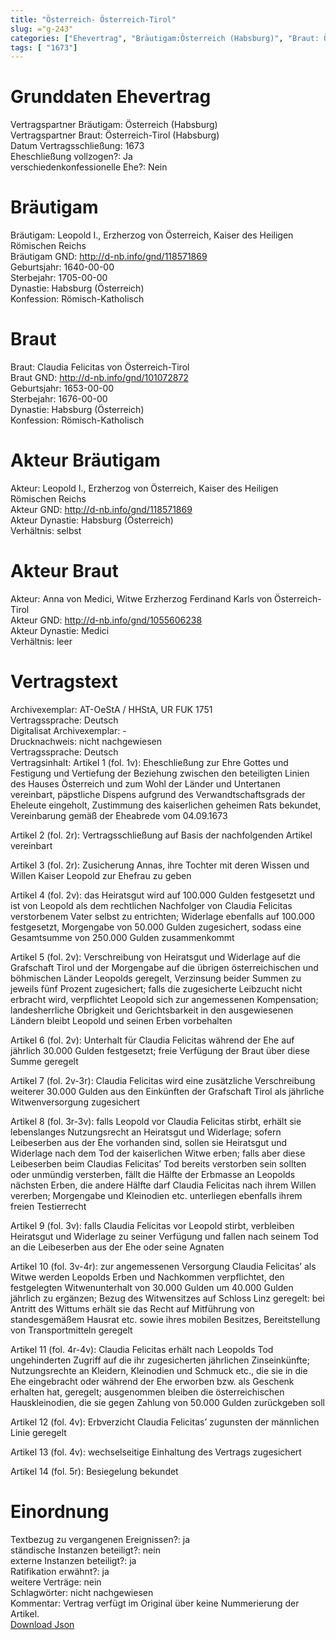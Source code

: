 ```yaml
---
title: "Österreich- Österreich-Tirol"
slug: ="g-243"
categories: ["Ehevertrag", "Bräutigam:Österreich (Habsburg)", "Braut: Österreich-Tirol (Habsburg)", "Eheschließung vollzogen?:Ja", "verschiedenkonfessionelle Ehe?:Nein", "Dynastie Bräutigam:Habsburg (Österreich)", "Akteur Bräutigam:Leopold I., Erzherzog von Österreich, Kaiser des Heiligen Römischen Reichs", "Akteur Braut:Anna von Medici, Witwe Erzherzog Ferdinand Karls von Österreich-Tirol", "Textbezug?:ja", "Ständisch?:nein", "Ratifikation?:ja", "Sonstiges?:nein", "Bräutigam:Österreich (Habsburg)", "Braut: Österreich-Tirol (Habsburg)"]
tags: [ "1673"]
---
```

<!--more-->

# Grunddaten Ehevertrag

Vertragspartner Bräutigam: Österreich (Habsburg)<br>
Vertragspartner Braut: Österreich-Tirol (Habsburg)<br>
Datum Vertragsschließung: 1673<br>
Eheschließung vollzogen?: Ja<br>
verschiedenkonfessionelle Ehe?: Nein<br>
# Bräutigam

Bräutigam: Leopold I., Erzherzog von Österreich, Kaiser des Heiligen Römischen Reichs<br>
Bräutigam GND: http://d-nb.info/gnd/118571869<br>
Geburtsjahr: 1640-00-00<br>
Sterbejahr: 1705-00-00<br>
Dynastie: Habsburg (Österreich)<br>
Konfession: Römisch-Katholisch<br>
# Braut

Braut: Claudia Felicitas von Österreich-Tirol <br>
Braut GND: http://d-nb.info/gnd/101072872<br>
Geburtsjahr: 1653-00-00<br>
Sterbejahr: 1676-00-00<br>
Dynastie: Habsburg (Österreich)<br>
Konfession: Römisch-Katholisch<br>
# Akteur Bräutigam

Akteur: Leopold I., Erzherzog von Österreich, Kaiser des Heiligen Römischen Reichs<br>
Akteur GND: http://d-nb.info/gnd/118571869<br>
Akteur Dynastie: Habsburg (Österreich)<br>
Verhältnis: selbst<br>
# Akteur Braut

Akteur: Anna von Medici, Witwe Erzherzog Ferdinand Karls von Österreich-Tirol<br>
Akteur GND: http://d-nb.info/gnd/1055606238<br>
Akteur Dynastie: Medici<br>
Verhältnis: leer<br>
# Vertragstext

Archivexemplar: AT-OeStA / HHStA, UR FUK 1751<br>
Vertragssprache: Deutsch<br>
Digitalisat Archivexemplar: -<br>
Drucknachweis: nicht nachgewiesen<br>
Vertragssprache: Deutsch<br>
Vertragsinhalt: Artikel 1 (fol. 1v): Eheschließung zur Ehre Gottes und Festigung und Vertiefung der Beziehung zwischen den beteiligten Linien des Hauses Österreich und zum Wohl der Länder und Untertanen vereinbart, päpstliche Dispens aufgrund des Verwandtschaftsgrads der Eheleute eingeholt, Zustimmung des kaiserlichen geheimen Rats bekundet, Vereinbarung gemäß der Eheabrede vom 04.09.1673

Artikel 2 (fol. 2r): Vertragsschließung auf Basis der nachfolgenden Artikel vereinbart

Artikel 3 (fol. 2r): Zusicherung Annas, ihre Tochter mit deren Wissen und Willen Kaiser Leopold zur Ehefrau zu geben

Artikel 4 (fol. 2v): das Heiratsgut wird auf 100.000 Gulden festgesetzt und ist von Leopold als dem rechtlichen Nachfolger von Claudia Felicitas verstorbenem Vater selbst zu entrichten; Widerlage ebenfalls auf 100.000 festgesetzt, Morgengabe von 50.000 Gulden zugesichert, sodass eine Gesamtsumme von 250.000 Gulden zusammenkommt

Artikel 5 (fol. 2v): Verschreibung von Heiratsgut und Widerlage auf die Grafschaft Tirol und der Morgengabe auf die übrigen österreichischen und böhmischen Länder Leopolds geregelt, Verzinsung beider Summen zu jeweils fünf Prozent zugesichert; falls die zugesicherte Leibzucht nicht erbracht wird, verpflichtet Leopold sich zur angemessenen Kompensation; landesherrliche Obrigkeit und Gerichtsbarkeit in den ausgewiesenen Ländern bleibt Leopold und seinen Erben vorbehalten

Artikel 6 (fol. 2v): Unterhalt für Claudia Felicitas während der Ehe auf jährlich 30.000 Gulden festgesetzt; freie Verfügung der Braut über diese Summe geregelt

Artikel 7 (fol. 2v-3r): Claudia Felicitas wird eine zusätzliche Verschreibung weiterer 30.000 Gulden aus den Einkünften der Grafschaft Tirol als jährliche Witwenversorgung zugesichert

Artikel 8 (fol. 3r-3v): falls Leopold vor Claudia Felicitas stirbt, erhält sie lebenslanges Nutzungsrecht an Heiratsgut und Widerlage; sofern Leibeserben aus der Ehe vorhanden sind, sollen sie Heiratsgut und Widerlage nach dem Tod der kaiserlichen Witwe erben; falls aber diese Leibeserben beim Claudias Felicitas’ Tod bereits verstorben sein sollten oder unmündig versterben, fällt die Hälfte der Erbmasse an Leopolds nächsten Erben, die andere Hälfte darf Claudia Felicitas nach ihrem Willen vererben; Morgengabe und Kleinodien etc. unterliegen ebenfalls ihrem freien Testierrecht 

Artikel 9 (fol. 3v): falls Claudia Felicitas vor Leopold stirbt, verbleiben Heiratsgut und Widerlage zu seiner Verfügung und fallen nach seinem Tod an die Leibeserben aus der Ehe oder seine Agnaten 

Artikel 10 (fol. 3v-4r): zur angemessenen Versorgung Claudia Felicitas’ als Witwe werden Leopolds Erben und Nachkommen verpflichtet, den festgelegten Witwenunterhalt von 30.000 Gulden um 40.000 Gulden jährlich zu ergänzen; Bezug des Witwensitzes auf Schloss Linz geregelt: bei Antritt des Wittums erhält sie das Recht auf Mitführung von standesgemäßem Hausrat etc. sowie ihres mobilen Besitzes, Bereitstellung von Transportmitteln geregelt 

Artikel 11 (fol. 4r-4v): Claudia Felicitas erhält nach Leopolds Tod ungehinderten Zugriff auf die ihr zugesicherten jährlichen Zinseinkünfte; Nutzungsrechte an Kleidern, Kleinodien und Schmuck etc., die sie in die Ehe eingebracht oder während der Ehe erworben bzw. als Geschenk erhalten hat, geregelt; ausgenommen bleiben die österreichischen Hauskleinodien, die sie gegen Zahlung von 50.000 Gulden zurückgeben soll

Artikel 12 (fol. 4v): Erbverzicht Claudia Felicitas’ zugunsten der männlichen Linie geregelt

Artikel 13 (fol. 4v): wechselseitige Einhaltung des Vertrags zugesichert 

Artikel 14 (fol. 5r): Besiegelung bekundet<br>
# Einordnung

Textbezug zu vergangenen Ereignissen?: ja<br>
ständische Instanzen beteiligt?: nein<br>
externe Instanzen beteiligt?: ja<br>
Ratifikation erwähnt?: ja<br>
weitere Verträge: nein<br>
Schlagwörter: nicht nachgewiesen<br>
Kommentar: Vertrag verfügt im Original über keine Nummerierung der Artikel.<br>
[Download Json](/vertraege/vertrag-243.json)